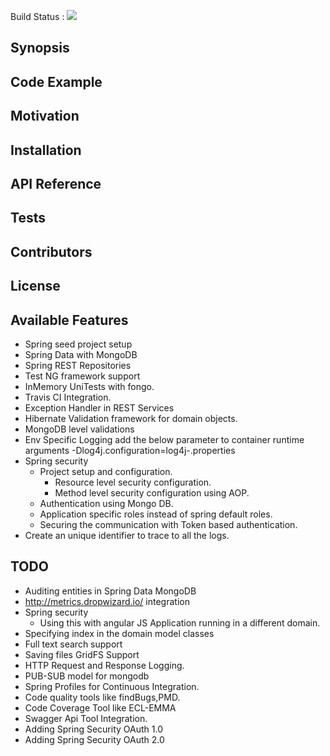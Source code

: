 Build Status : <img src="https://travis-ci.org/sagarkarnati/spring-app.svg?branch=master">

## Synopsis


## Code Example


## Motivation


## Installation


## API Reference


## Tests


## Contributors


## License

## Available Features
*   Spring seed project setup
*   Spring Data with MongoDB
*   Spring REST Repositories
*   Test NG framework support
*   InMemory UniTests with fongo.
*   Travis CI Integration.
*   Exception Handler in REST Services
*   Hibernate Validation framework for domain objects.
*   MongoDB level validations
*   Env Specific Logging
	add the below parameter to container runtime arguments
	 -Dlog4j.configuration=log4j-<env>.properties	 
*   Spring security
	*   Project setup and configuration.
		*   Resource level security configuration.
		*   Method level security configuration using AOP.
	*   Authentication using Mongo DB.
	*   Application specific roles instead of spring default roles.
	*   Securing the communication with Token based authentication.
*   Create an unique identifier to trace to all the logs.


## TODO
*   Auditing entities in Spring Data MongoDB
*   http://metrics.dropwizard.io/ integration
*   Spring security
	*   Using this with angular JS Application running in a different domain.
*   Specifying index in the domain model classes
*   Full text search support
*   Saving files GridFS Support
*   HTTP Request and Response Logging. 
*   PUB-SUB model for mongodb
*   Spring Profiles for Continuous Integration.
*   Code quality tools like findBugs,PMD.
*   Code Coverage Tool like ECL-EMMA
*   Swagger Api Tool Integration.
*   Adding Spring Security OAuth 1.0
*   Adding Spring Security OAuth 2.0 
